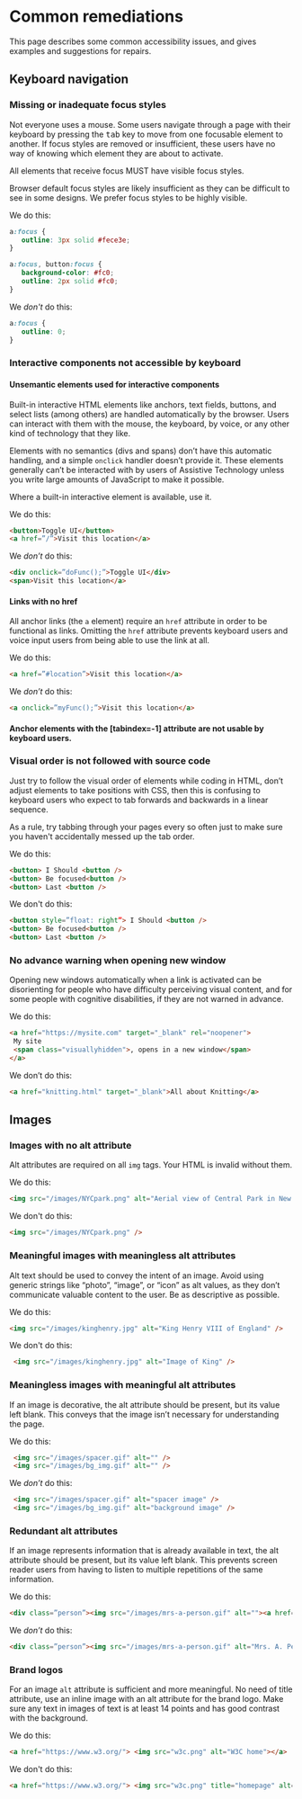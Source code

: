 # Common remediations

This page describes some common accessibility issues, and gives examples and suggestions for repairs. 


## Keyboard navigation

### Missing or inadequate focus styles

Not everyone uses a mouse. Some users navigate through a page with their keyboard by pressing the <kbd>tab</kbd> key to move from one focusable element to another. If focus styles are removed or insufficient, these users have no way of knowing which element they are about to activate. 

All elements that receive focus MUST have visible focus styles. 

Browser default focus styles are likely insufficient as they can be difficult to see in some designs. We prefer focus styles to be highly visible. 


We do this:
```css
a:focus {
   outline: 3px solid #fece3e;
}

a:focus, button:focus {
   background-color: #fc0;
   outline: 2px solid #fc0;
}
```

We _don't_ do this:
```css
a:focus {
   outline: 0;
}
```


### Interactive components not accessible by keyboard

#### Unsemantic elements used for interactive components

Built-in interactive HTML elements like anchors, text fields, buttons, and select lists (among others) are handled automatically by the browser. Users can interact with them with the mouse, the keyboard, by voice, or any other kind of technology that they like. 

Elements with no semantics (divs and spans) don’t have this automatic handling, and a simple `onclick` handler doesn’t provide it. These elements generally can’t be interacted with by users of Assistive Technology unless you write large amounts of JavaScript to make it possible. 

Where a built-in interactive element is available, use it. 

We do this:
```html
<button>Toggle UI</button>
<a href=”/”>Visit this location</a>
```
We _don’t_ do this:
```html
<div onclick=”doFunc();”>Toggle UI</div>
<span>Visit this location</a>
```


#### Links with no href

All anchor links (the `a` element) require an `href` attribute in order to be functional as links. Omitting the `href` attribute prevents keyboard users and voice input users from being able to use the link at all. 

We do this:
```html
<a href=”#location”>Visit this location</a>
```
We _don’t_ do this:
```html
<a onclick=”myFunc();”>Visit this location</a>
```



####  Anchor elements with the [tabindex=-1] attribute are not usable by keyboard users.


### Visual order is not followed with source code
Just try to follow the visual order of elements while coding in HTML, don’t adjust elements to take positions with CSS, then this is confusing to keyboard users who expect to tab forwards and backwards in a linear sequence.

As a rule, try tabbing through your pages every so often just to make sure you haven't accidentally messed up the tab order. 

We do this:
```html
<button> I Should <button />
<button> Be focused<button />
<button> Last <button />
```

We don't do this:
```html
<button style=”float: right”> I Should <button />
<button> Be focused<button />
<button> Last <button />
```



### No advance warning when opening new window 

Opening new windows automatically when a link is activated can be disorienting for people who have difficulty perceiving visual content, and for some people with cognitive disabilities, if they are not warned in advance.

We do this:
```html
<a href="https://mysite.com" target="_blank" rel="noopener">
 My site
 <span class="visuallyhidden">, opens in a new window</span>
</a>
```

We don’t do this:
```html
<a href="knitting.html" target="_blank">All about Knitting</a>
```



## Images

### Images with no alt attribute

Alt attributes are required on all `img` tags. Your HTML is invalid without them. 

We do this:
```html
<img src="/images/NYCpark.png" alt="Aerial view of Central Park in New York" />
```

We don't do this:
```html
<img src="/images/NYCpark.png" />
```


### Meaningful images with meaningless alt attributes

Alt text should be used to convey the intent of an image. Avoid using generic strings like “photo”, “image”, or “icon” as alt values, as they don’t communicate valuable content to the user. Be as descriptive as possible.

We do this:
```html
<img src="/images/kinghenry.jpg" alt="King Henry VIII of England" />
```

We don't do this:
```html
 <img src="/images/kinghenry.jpg" alt="Image of King" />
```



### Meaningless images with meaningful alt attributes

If an image is decorative, the alt attribute should be present, but its value left blank. This conveys that the image isn’t necessary for understanding the page.

We do this:
```html
 <img src="/images/spacer.gif" alt="" />
 <img src="/images/bg_img.gif" alt="" />
```

We _don’t_ do this:
```html
 <img src="/images/spacer.gif" alt="spacer image" />
 <img src="/images/bg_img.gif" alt="background image" />
```



### Redundant alt attributes
If an image represents information that is already available in text, the alt attribute should be present, but its value left blank. This prevents screen reader users from having to listen to multiple repetitions of the same information. 

We do this:
```html
<div class=”person”><img src="/images/mrs-a-person.gif" alt=""><a href=”/”>Mrs. A. Person</a></div>
```

We _don’t_ do this:
```html
<div class=”person”><img src="/images/mrs-a-person.gif" alt="Mrs. A. Person" /><a href=”/”>Mrs. A. Person</a></div>
```



### Brand logos

For an image `alt` attribute is sufficient and more meaningful.
No need of title attribute, use an inline image with an alt attribute for the brand logo.
Make sure any text in images of text is at least 14 points and has good contrast with the background.

We do this:
```html
<a href="https://www.w3.org/"> <img src="w3c.png" alt="W3C home"></a>
```

We don't do this:
```html
<a href="https://www.w3.org/"> <img src="w3c.png" title="homepage" alt="logo image"></a>
```
